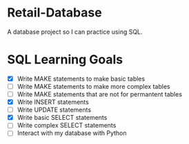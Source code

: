 # Retail-Database
A database project so I can practice using SQL.   
# SQL Learning Goals
- [x] Write MAKE statements to make basic tables   
- [ ] Write MAKE statements to make more complex tables   
- [ ] Write MAKE statements that are not for permantent tables
- [x] Write INSERT statements   
- [ ] Write UPDATE statements
- [x] Write basic SELECT statements   
- [ ] Write complex SELECT statements   
- [ ] Interact with my database with Python
